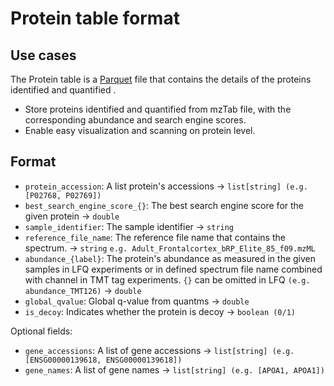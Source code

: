 # Protein table format

## Use cases

The Protein table is a [Parquet](https://github.com/apache/parquet-format) file that contains the details of the proteins identified and quantified .

- Store proteins identified and quantified from mzTab file, with the corresponding abundance and search engine scores.
- Enable easy visualization and scanning on protein level.

## Format

- `protein_accession`: A list protein's accessions -> `list[string] (e.g. [P02768, P02769])`
- `best_search_engine_score_{}`: The best search engine score for the given protein -> `double`
- `sample_identifier`: The sample identifier -> `string`
- `reference_file_name`: The reference file name that contains the spectrum. -> `string` `e.g. Adult_Frontalcortex_bRP_Elite_85_f09.mzML`
- `abundance_{label}`: The protein's abundance as measured in the given samples in LFQ experiments or in defined spectrum file name combined with channel in TMT tag experiments. `{}` can be omitted in LFQ `(e.g. abundance_TMT126)` -> `double`
- `global_qvalue`: Global q-value from quantms -> `double`
- `is_decoy`: Indicates whether the protein is decoy -> `boolean (0/1)`

Optional fields:

- `gene_accessions`: A list of gene accessions -> `list[string] (e.g. [ENSG00000139618, ENSG00000139618])`
- `gene_names`: A list of gene names -> `list[string] (e.g. [APOA1, APOA1])`